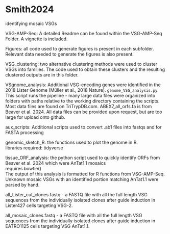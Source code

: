 # Smith2024
identifying mosaic VSGs

VSG-AMP-Seq: A detailed Readme can be found within the VSG-AMP-Seq Folder. A vignette is included.

Figures: all code used to generate figures is present in each subfolder. Relevant data needed to generate the figures is also present.

VSG_clustering: two alternative clustering methods were used to cluster VSGs into families. The code used to obtain these clusters and the resulting clustered outputs are in this folder.

VSgnome_analysis: Additional VSG-encoding genes were identified in the 2018 Lister Genome (Müller et al., 2018 Nature).
    ```
    genome_VSG_analysis.py
    ```
This script runs the pipeline - many large data files were organized into folders with paths relative to the working directory containing the scripts. Most data files are found on TriTrypDB.com. ABEX7_all_orfs.fa is from Beaver et al. 2024. All data files can be provided upon request, but are too large for upload onto github.

aux_scripts: Additional scripts used to convert .ab1 files into fastqs and for FASTA processing

genomic_sketch_R: the functions used to plot the genome in R. \
libraries required: tidyverse

tissue_ORF_analysis: the python script used to quickly identify ORFs from Beaver et al. 2024 which were AnTat1.1 mosaics\
requires bowtie() \
The output of this analysis is formatted for R functions from VSG-AMP-Seq. Unknown mosaic VSGs with an identified portion matching AnTat1.1 were parsed by hand.

all_Lister_cut_clones.fastq - a FASTQ file with all the full length VSG sequences from the individually isolated clones after guide induction in Lister427 cells targeting VSG-2.

all_mosaic_clones.fastq - a FASTQ file with all the full length VSG sequences from the individually isolated clones after guide induction in EATRO1125 cells targeting VSG AnTat1.1.
